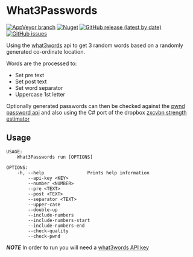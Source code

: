 # What3Passwords

[![AppVeyor branch](https://img.shields.io/appveyor/ci/blythmeister/what3passwords)](https://ci.appveyor.com/project/BlythMeister/What3Passwords)
[![Nuget](https://img.shields.io/nuget/v/what3passwords)](https://www.nuget.org/packages/What3Passwords/)
[![GitHub release (latest by date)](https://img.shields.io/github/v/release/BlythMeister/What3Passwords)](https://github.com/BlythMeister/What3Passwords/releases/latest)
[![GitHub issues](https://img.shields.io/github/issues-raw/blythmeister/what3passwords)](https://github.com/BlythMeister/What3Passwords/issues)

Using the [what3words](https://what3words.com) api to get 3 random words based on a randomly generated co-ordinate location.

Words are the processed to:
* Set pre text
* Set post text
* Set word separator
* Uppercase 1st letter

Optionally generated passwords can then be checked against the [pwnd password api](https://haveibeenpwned.com/Passwords) and also using the C# port of the dropbox [zxcvbn strength estimator](https://dropbox.tech/security/zxcvbn-realistic-password-strength-estimation)

## Usage

```
USAGE:
    What3Passwords run [OPTIONS]

OPTIONS:
    -h, --help                Prints help information
        --api-key <KEY>
        --number <NUMBER>
        --pre <TEXT>
        --post <TEXT>
        --separator <TEXT>
        --upper-case
        --double-up
        --include-numbers
        --include-numbers-start
        --include-numbers-end
        --check-quality
        --check-pwnd
```

***NOTE*** In order to run you will need a [what3words API key](https://developer.what3words.com/public-api)